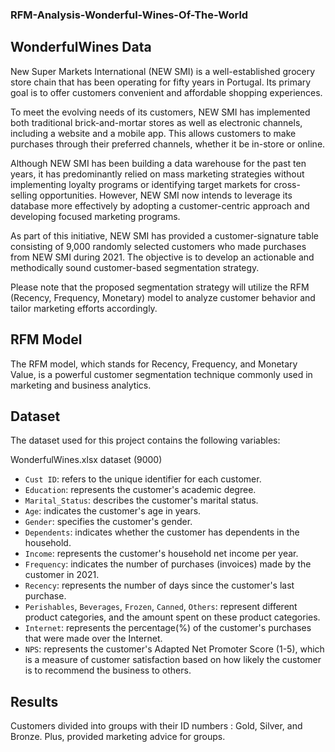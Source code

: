 ### RFM-Analysis-Wonderful-Wines-Of-The-World

## WonderfulWines Data

New Super Markets International (NEW SMI) is a well-established grocery store chain that has been operating for fifty years in Portugal. Its primary goal is to offer customers convenient and affordable shopping experiences.

To meet the evolving needs of its customers, NEW SMI has implemented both traditional brick-and-mortar stores as well as electronic channels, including a website and a mobile app. This allows customers to make purchases through their preferred channels, whether it be in-store or online.

Although NEW SMI has been building a data warehouse for the past ten years, it has predominantly relied on mass marketing strategies without implementing loyalty programs or identifying target markets for cross-selling opportunities. However, NEW SMI now intends to leverage its database more effectively by adopting a customer-centric approach and developing focused marketing programs.

As part of this initiative, NEW SMI has provided a customer-signature table consisting of 9,000 randomly selected customers who made purchases from NEW SMI during 2021. The objective is to develop an actionable and methodically sound customer-based segmentation strategy.

Please note that the proposed segmentation strategy will utilize the RFM (Recency, Frequency, Monetary) model to analyze customer behavior and tailor marketing efforts accordingly. 

## RFM Model

The RFM model, which stands for Recency, Frequency, and Monetary Value, is a powerful customer segmentation technique commonly used in marketing and business analytics. 

## Dataset

The dataset used for this project contains the following variables:

WonderfulWines.xlsx dataset (9000)

- `Cust ID`: refers to the unique identifier for each customer.
- `Education`: represents the customer's academic degree.
- `Marital_Status`: describes the customer's marital status.
- `Age`: indicates the customer's age in years.
- `Gender`: specifies the customer's gender.
- `Dependents`: indicates whether the customer has dependents in the household.
- `Income`: represents the customer's household net income per year.
- `Frequency`: indicates the number of purchases (invoices) made by the customer in 2021.
- `Recency`: represents the number of days since the customer's last purchase.
- `Perishables`, `Beverages`, `Frozen`, `Canned`, `Others`: represent different product categories, and the amount spent on these product categories.
- `Internet`: represents the percentage(%) of the customer's purchases that were made over the Internet.
- `NPS`: represents the customer's Adapted Net Promoter Score (1-5), which is a measure of customer satisfaction based on how likely the customer is to recommend the business to others.

## Results

Customers divided into groups with their ID numbers : Gold, Silver, and Bronze. Plus, provided marketing advice for groups. 
